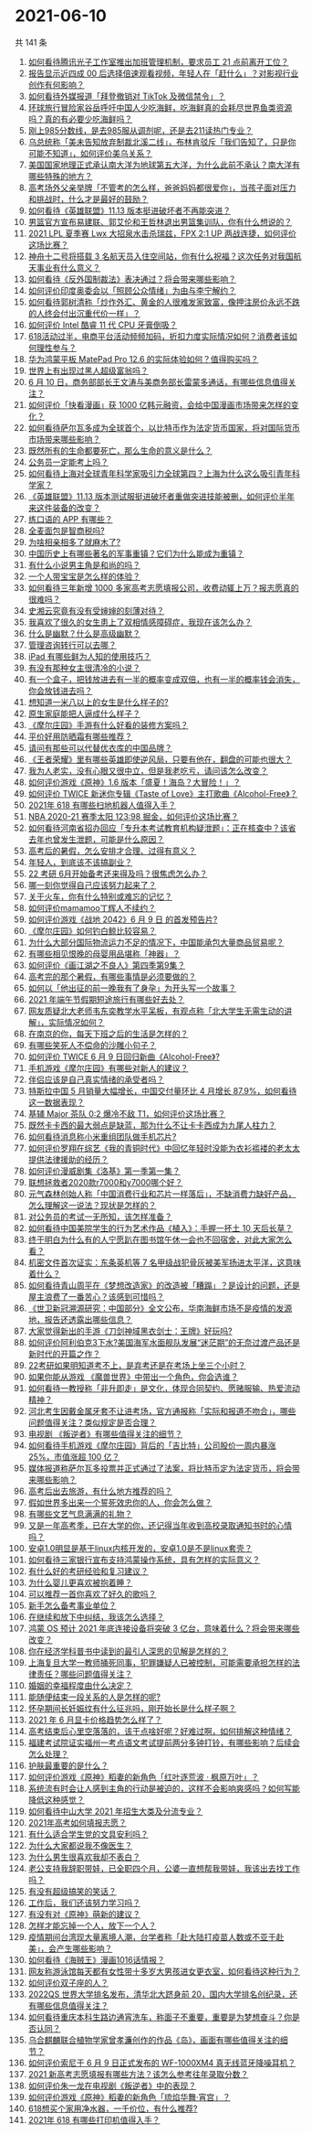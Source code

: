 # 2021-06-10

共 141 条

<!-- BEGIN -->
<!-- 最后更新时间 Thu Jun 10 2021 18:02:12 GMT+0800 (China Standard Time) -->

1. [如何看待腾讯光子工作室推出加班管理机制，要求员工 21
   点前离开工位？](https://www.zhihu.com/question/464150896)
2. [报告显示近四成 00
   后选择倍速观看视频，年轻人在「赶什么」？对影视行业创作有何影响？](https://www.zhihu.com/question/464019954)
3. [如何看待外媒报道「拜登撤销对 TikTok 及微信禁令」？](https://www.zhihu.com/question/464157297)
4. [环球旅行冒险家谷岳呼吁中国人少吃海鲜，吃海鲜真的会耗尽世界鱼类资源吗？真的有必要少吃海鲜吗？](https://www.zhihu.com/question/463886399)
5. [刚上985分数线，是去985服从调剂呢，还是去211读热门专业？](https://www.zhihu.com/question/448604507)
6. [乌总统称「美未告知放弃制裁北溪二线」，布林肯驳斥「我们告知了，只是你可能不知道」，如何评价美乌关系？](https://www.zhihu.com/question/464060123)
7. [美国国家地理正式承认南大洋为地球第五大洋，为什么此前不承认？南大洋有哪些特殊的地方？](https://www.zhihu.com/question/464055142)
8. [高考场外父亲举牌「不管考的怎么样，爸爸妈妈都很爱你」，当孩子面对压力和挑战时，什么才是最好的鼓励？](https://www.zhihu.com/question/464058857)
9. [如何看待《英雄联盟》11.13 版本挺进破坏者不再能突进？](https://www.zhihu.com/question/463953447)
10. [男篮官方宣布易建联、郭艾伦和王哲林退出男篮集训队，你有什么想说的？](https://www.zhihu.com/question/464171039)
11. [2021 LPL 夏季赛 Lwx 大招泉水击杀瑞兹，FPX 2:1 UP
    两战连捷，如何评价这场比赛？](https://www.zhihu.com/question/464087771)
12. [神舟十二号将搭载 3
    名航天员入住空间站，你有什么祝福？这次任务对我国航天事业有什么意义？](https://www.zhihu.com/question/464203408)
13. [如何看待《反外国制裁法》表决通过？将会带来哪些影响？](https://www.zhihu.com/question/464277187)
14. [如何评价印度奥委会以「照顾公众情绪」为由与李宁解约？](https://www.zhihu.com/question/464221165)
15. [如何看待郭树清称「炒作外汇、黄金的人很难发家致富，像押注房价永远不跌的人终会付出沉重代价一样」？](https://www.zhihu.com/question/464243954)
16. [如何评价 Intel 酷睿 11 代 CPU 牙膏倒吸？](https://www.zhihu.com/question/441892505)
17. [618活动过半，电商平台活动频频加码，折扣力度实际情况如何？消费者该如何理性参与？](https://www.zhihu.com/question/464028524)
18. [华为鸿蒙平板 MatePad Pro 12.6
    的实际体验如何？值得购买吗？](https://www.zhihu.com/question/464198645)
19. [世界上有出现过黑人超级富翁吗？](https://www.zhihu.com/question/316418280)
20. [6 月 10
    日，商务部部长王文涛与美商务部长雷蒙多通话，有哪些信息值得关注？](https://www.zhihu.com/question/464206079)
21. [如何评价「快看漫画」获 1000
    亿韩元融资，会给中国漫画市场带来怎样的变化？](https://www.zhihu.com/question/464056519)
22. [如何看待萨尔瓦多成为全球首个，以比特币作为法定货币国家，将对国际货币市场带来哪些影响？](https://www.zhihu.com/question/464147867)
23. [既然所有的生命都要死亡，那么生命的意义是什么？](https://www.zhihu.com/question/288017836)
24. [公务员一定能考上吗？](https://www.zhihu.com/question/463166599)
25. [如何看待上海对全球青年科学家吸引力全球第四？上海为什么这么吸引青年科学家？](https://www.zhihu.com/question/463231999)
26. [《英雄联盟》11.13
    版本测试服挺进破坏者重做突进技能被删，如何评价半年来这件装备的改变？](https://www.zhihu.com/question/464089576)
27. [练口语的 APP 有哪些？](https://www.zhihu.com/question/25707926)
28. [全麦面包是智商税吗?](https://www.zhihu.com/question/416804902)
29. [为啥相亲相多了就麻木了?](https://www.zhihu.com/question/457773878)
30. [中国历史上有哪些著名的军事重镇？它们为什么能成为重镇？](https://www.zhihu.com/question/24886575)
31. [有什么小说男主角是和尚的吗？](https://www.zhihu.com/question/62712314)
32. [一个人带宝宝是怎么样的体验？](https://www.zhihu.com/question/312960539)
33. [如何看待三年新增 1000
    多家高考志愿填报公司，收费动辄上万？报志愿真的很难吗？](https://www.zhihu.com/question/464228987)
34. [史湘云究竟有没有受婶婶的刻薄对待？](https://www.zhihu.com/question/283360871)
35. [我喜欢了很久的女生患上了双相情感障碍症，我现在该怎么办？](https://www.zhihu.com/question/400354421)
36. [什么是幽默？什么是高级幽默？](https://www.zhihu.com/question/22529282)
37. [管理咨询转行可以去哪？](https://www.zhihu.com/question/21307422)
38. [iPad 有哪些鲜为人知的使用技巧？](https://www.zhihu.com/question/27682420)
39. [有没有那种女主很清冷的小说？](https://www.zhihu.com/question/365640922)
40. [有一个盒子，把钱放进去有一半的概率变成双倍，也有一半的概率钱会消失，你会放钱进去吗？](https://www.zhihu.com/question/463236177)
41. [想知道一米八以上的女生是什么样子的?](https://www.zhihu.com/question/433141761)
42. [原生家庭能把人逼成什么样子？](https://www.zhihu.com/question/445787783)
43. [《摩尔庄园》手游有什么好看的装修方案吗？](https://www.zhihu.com/question/462619522)
44. [平价好用防晒霜有哪些推荐？](https://www.zhihu.com/question/290829120)
45. [请问有那些可以代替优衣库的中国品牌？](https://www.zhihu.com/question/451270885)
46. [《王者荣耀》里有哪些英雄即使逆风局，只要有他在，翻盘的可能也很大？](https://www.zhihu.com/question/462971541)
47. [我为人老实，没有心眼又很中立，但是我老吃亏，请问该怎么改变？](https://www.zhihu.com/question/446711038)
48. [如何评价游戏《原神》1.6 版本「盛夏！海岛？大冒险！」？](https://www.zhihu.com/question/464073550)
49. [如何评价 TWICE 新迷你专辑《Taste of
    Love》主打歌曲《Alcohol-Free》？](https://www.zhihu.com/question/464106498)
50. [2021年 618 有哪些扫地机器人值得入手？](https://www.zhihu.com/question/457255349)
51. [NBA 2020-21 赛季太阳 123:98
    掘金，如何评价这场比赛？](https://www.zhihu.com/question/464205048)
52. [如何看待河南省招办回应「专升本考试教育机构疑泄题」：正在核查中？该省去年也曾发生泄题，可能是什么原因？](https://www.zhihu.com/question/464094074)
53. [高考后的暑假，怎么安排才合理、过得有意义？](https://www.zhihu.com/question/31284169)
54. [年轻人，到底该不该搞副业？](https://www.zhihu.com/question/448721015)
55. [22 考研 6月开始备考还来得及吗？很焦虑怎么办？](https://www.zhihu.com/question/464058784)
56. [哪一刻你觉得自己应该努力起来了？](https://www.zhihu.com/question/463880646)
57. [关于火车，你有什么特别或难忘的记忆？](https://www.zhihu.com/question/463714171)
58. [如何评价mamamoo丁辉人不续约？](https://www.zhihu.com/question/464084992)
59. [如何评价游戏《战地 2042》6 月 9 日 的首发预告片?](https://www.zhihu.com/question/464165838)
60. [《摩尔庄园》如何钓白鲸比较容易？](https://www.zhihu.com/question/463403987)
61. [为什么大部分国际物流运力不足的情况下，中国能承包大量商品贸易呢？](https://www.zhihu.com/question/463894187)
62. [有哪些相见恨晚的母婴用品堪称「神器」？](https://www.zhihu.com/question/341355314)
63. [如何评价《画江湖之不良人》第四季第9集？](https://www.zhihu.com/question/462893407)
64. [高考完的那个暑假，有哪些事情是必须要做的？](https://www.zhihu.com/question/464055526)
65. [如何以「他出征的前一晚我有了身孕」为开头写一个故事？](https://www.zhihu.com/question/432905258)
66. [2021 年端午节假期短途旅行有哪些好去处？](https://www.zhihu.com/question/461550823)
67. [网友质疑北大老师韦东奕教学水平呆板，有观点称「北大学生无需生动的讲解」，实际情况如何？](https://www.zhihu.com/question/463589084)
68. [在南京的你，每天下班之后的生活是怎样的？](https://www.zhihu.com/question/463893798)
69. [有哪些笑死人不偿命的沙雕小句子？](https://www.zhihu.com/question/446274242)
70. [如何评价 TWICE 6 月 9
    日回归新曲《Alcohol-Free》?](https://www.zhihu.com/question/464107220)
71. [手机游戏《摩尔庄园》有哪些对新人的建议？](https://www.zhihu.com/question/462564990)
72. [伴侣应该是自己真实情绪的承受者吗？](https://www.zhihu.com/question/302561314)
73. [特斯拉中国 5 月销量大幅增长，中国交付量环比 4 月增长
    87.9%，如何看待这一数据表现？](https://www.zhihu.com/question/463536427)
74. [基辅 Major 茶队 0:2 爆冷不敌
    T1，如何评价这场比赛？](https://www.zhihu.com/question/464122557)
75. [既然卡卡西的最大弱点是缺蓝，那为什么不让卡卡西成为九尾人柱力？](https://www.zhihu.com/question/459339714)
76. [如何看待消息称小米重组团队做手机芯片?](https://www.zhihu.com/question/464043487)
77. [如何评价罗翔在综艺《我的青铜时代》中回忆年轻时没能为衣衫褴褛的老太太提供法律援助的经历？](https://www.zhihu.com/question/464013828)
78. [如何评价漫威剧集《洛基》第一季第一集？](https://www.zhihu.com/question/464034803)
79. [联想拯救者2020款r7000和y7000哪个好？](https://www.zhihu.com/question/394249932)
80. [元气森林创始人称「中国消费行业和芯片一样落后」，不缺消费力缺好产品，怎么理解这一说法？现状是怎样的？](https://www.zhihu.com/question/464022675)
81. [对公务员的考试一无所知，该怎样准备？](https://www.zhihu.com/question/321438898)
82. [如何看待中国美院学生的行为艺术作品《植入》：手握一抔土 10
    天后长草？](https://www.zhihu.com/question/463307719)
83. [终于明白为什么有的人宁愿趴在图书馆午休一会也不回宿舍，对此大家怎么看？](https://www.zhihu.com/question/456455985)
84. [机密文件首次证实：东条英机等 7
    名甲级战犯骨灰被美军扬进太平洋，这意味着什么？](https://www.zhihu.com/question/463707211)
85. [如何看待青山周平在《梦想改造家》的改造被「糟蹋」？是设计的问题，还是屋主浪费了一番苦心？该感到可惜吗？](https://www.zhihu.com/question/462730740)
86. [《世卫新冠溯源研究：中国部分》全文公布，华南海鲜市场不是疫情的发源地，报告还透露出哪些信息？](https://www.zhihu.com/question/464006198)
87. [大家觉得新出的手游《刀剑神域黑衣剑士：王牌》好玩吗?](https://www.zhihu.com/question/464041915)
88. [如何评价阿利伯克3下水?美国海军水面舰队发展“迷茫期”的无奈过渡产品还是新时代的开篇之作？](https://www.zhihu.com/question/463924306)
89. [22考研如果明知道考不上，是弃考还是在考场上坐三个小时？](https://www.zhihu.com/question/463857051)
90. [如果你能从游戏 《魔兽世界》中带出一个角色，你会选谁？](https://www.zhihu.com/question/462389624)
91. [如何看待一教授称「非升即走」是文化，体现合同契约、愿赌服输、热爱流动精神？](https://www.zhihu.com/question/464057866)
92. [河北考生因戴金属牙套不让进考场，官方通报称「实际和报道不吻合」，哪些问题值得关注？类似规定是否合理？](https://www.zhihu.com/question/463806366)
93. [电视剧 《叛逆者》有哪些值得关注的细节？](https://www.zhihu.com/question/463726081)
94. [如何看待手机游戏《摩尔庄园》背后的「吉比特」公司股价一周内暴涨 25%，市值涨超 100
    亿？](https://www.zhihu.com/question/463704962)
95. [媒体报道称萨尔瓦多投票并正式通过了法案，将比特币定为法定货币，将会带来哪些影响？](https://www.zhihu.com/question/463566253)
96. [高考后出去旅游，有什么地方推荐的吗？](https://www.zhihu.com/question/459482130)
97. [假如世界多出来一个誓死效忠你的人，你会怎么做？](https://www.zhihu.com/question/462848357)
98. [有哪些文艺气息满满的礼物？](https://www.zhihu.com/question/54909953)
99. [又是一年高考季，已在大学的你，还记得当年收到高校录取通知书时的心情吗？](https://www.zhihu.com/question/461328713)
100. [安卓1.0明显是基于linux内核开发的，安卓1.0是不是linux套壳？](https://www.zhihu.com/question/463995705)
101. [如何看待三家银行宣布支持鸿蒙操作系统，具有怎样的实际意义？](https://www.zhihu.com/question/463778303)
102. [有什么好的考研经验和复习建议？](https://www.zhihu.com/question/281957516)
103. [为什么婴儿更喜欢被抱着睡？](https://www.zhihu.com/question/454465321)
104. [可以推荐一首你喜欢了好久的歌吗？](https://www.zhihu.com/question/461209882)
105. [新手怎么备考事业单位？](https://www.zhihu.com/question/434514549)
106. [在继续和放下中纠结，我该怎么选择？](https://www.zhihu.com/question/463424165)
107. [鸿蒙 OS 预计 2021 年底连接设备将突破 3
     亿台，意味着什么？将会带来哪些改变？](https://www.zhihu.com/question/463834577)
108. [你在经济学科普书中读到的最引人深思的见解是怎样的？](https://www.zhihu.com/question/456001371)
109. [上海复旦大学一教师捅死同事，犯罪嫌疑人已被控制，可能需要承担怎样的法律责任？哪些问题值得关注？](https://www.zhihu.com/question/463773359)
110. [婚姻的幸福程度由什么决定？](https://www.zhihu.com/question/459300547)
111. [能随便结束一段关系的人是怎样的呢?](https://www.zhihu.com/question/463377855)
112. [怀孕期间长妊娠纹有什么征兆吗，刚开始长是什么样子啊？](https://www.zhihu.com/question/309491806)
113. [2021 年 6 月显卡价格趋势怎么样了？](https://www.zhihu.com/question/462608710)
114. [高考结束后心里空落落的，该干点啥好呢？好难过啊，如何排解这种情绪？](https://www.zhihu.com/question/463903480)
115. [福建考试院证实福州一考点语文考试提前两分多钟打铃，有哪些影响？后续会怎么处理？](https://www.zhihu.com/question/463943012)
116. [护肤最重要的是什么？](https://www.zhihu.com/question/428147299)
117. [如何评价游戏《原神》稻妻的新角色「红叶逐荒波 · 枫原万叶」？](https://www.zhihu.com/question/463721255)
118. [系统流有时会让人感到主角的行动是被迫的，这样不会影响爽感吗？如何写能降低这种感觉？](https://www.zhihu.com/question/463918537)
119. [如何看待中山大学 2021 年招生大类及分流专业？](https://www.zhihu.com/question/463925066)
120. [2021年高考如何填报志愿？](https://www.zhihu.com/question/457946106)
121. [有什么适合学生党的文具安利吗？](https://www.zhihu.com/question/368136906)
122. [为什么大家都说我不像医生？](https://www.zhihu.com/question/463550139)
123. [为什么男生很喜欢我却不表白？](https://www.zhihu.com/question/463798880)
124. [老公支持我辞职带娃，已全职四个月，公婆一直想帮我带娃，我该出去找工作吗？](https://www.zhihu.com/question/429050361)
125. [有没有超级搞笑的笑话？](https://www.zhihu.com/question/458404795)
126. [工作后，我们还该努力学习吗？](https://www.zhihu.com/question/463179609)
127. [有没有对《原神》萌新的建议？](https://www.zhihu.com/question/433204646)
128. [怎样才能忘掉一个人，放下一个人？](https://www.zhihu.com/question/431715988)
129. [疫情期间台湾现大量离境人潮，台学者称「赴大陆打疫苗人数或不亚于赴美」，会产生哪些影响？](https://www.zhihu.com/question/463915254)
130. [如何看待《海贼王》漫画1016话情报？](https://www.zhihu.com/question/464027691)
131. [网友称游泳馆每天都有女性带十多岁大男孩进女更衣室，如何看待这种行为？](https://www.zhihu.com/question/463887838)
132. [如何评价双子座的人？](https://www.zhihu.com/question/386252037)
133. [2022QS 世界大学排名发布，清华北大跻身前
     20，国内大学排名创纪录，还有哪些信息值得关注？](https://www.zhihu.com/question/463988313)
134. [如何看待重庆本科生路边通宵洗车，称面子不重要，重要是为梦想奋斗？你是否认同？](https://www.zhihu.com/question/463828183)
135. [乌合麒麟联合植物学家曾孝濂创作的作品《岛》，画面有哪些值得关注的细节？](https://www.zhihu.com/question/463946010)
136. [如何评价索尼于 6 月 9 日正式发布的 WF-1000XM4
     真无线蓝牙降噪耳机？](https://www.zhihu.com/question/463984969)
137. [2021 新高考志愿填报有哪些方法？该怎么参考往年录取分数？](https://www.zhihu.com/question/431604213)
138. [如何评价朱一龙在电视剧《叛逆者》中的表现？](https://www.zhihu.com/question/388819632)
139. [如何评价游戏《原神》稻妻的新角色「琉焰华舞·宵宫」？](https://www.zhihu.com/question/463720589)
140. [618想买个家用净水器，一千价位，有什么推荐?](https://www.zhihu.com/question/456644378)
141. [2021年 618 有哪些打印机值得入手？](https://www.zhihu.com/question/457255518)

<!-- END -->
